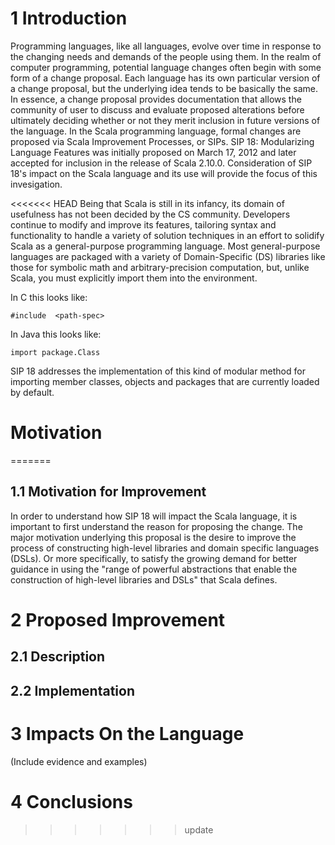 1 Introduction
============

Programming languages, like all languages, evolve over time in response to the changing needs and demands of the people using them.  In the realm of computer programming, potential language changes often begin with some form of a change proposal. Each language has its own particular version of a change proposal, but the underlying idea tends to be basically the same.  In essence, a change proposal provides documentation that allows the community of user to discuss and evaluate proposed alterations before ultimately deciding whether or not they merit inclusion in future versions of the language.  In the Scala programming language, formal changes are proposed via Scala Improvement Processes, or SIPs.  SIP 18: Modularizing Language Features was initially proposed on March 17, 2012 and later accepted for inclusion in the release of Scala 2.10.0.  Consideration of SIP 18's impact on the Scala language and its use will provide the focus of this invesigation.

<<<<<<< HEAD
Being that Scala is still in its infancy, its domain of usefulness has not been decided by the CS community. Developers continue to modify and improve its features, tailoring syntax and functionality to handle a variety of solution techniques in an effort to solidify Scala as a general-purpose programming language. Most general-purpose languages are packaged with a variety of Domain-Specific (DS) libraries like those for symbolic math and arbitrary-precision computation, but, unlike Scala, you must explicitly import them into the environment. 

In C this looks like:

```#include  <path-spec>```

In Java this looks like:

```import package.Class```

SIP 18 addresses the implementation of this kind of modular method for importing member classes, objects and packages that are currently loaded by default.

Motivation
==========
=======

1.1 Motivation for Improvement
------------------------------
In order to understand how SIP 18 will impact the Scala language, it is important to first understand the reason for proposing the change.  The major motivation underlying this proposal is the desire to improve the process of constructing high-level libraries and domain specific languages (DSLs).  Or more specifically, to satisfy the growing demand for better guidance in using the "range of powerful abstractions that enable the construction of high-level libraries and DSLs" that Scala defines.


2 Proposed Improvement
====================
2.1 Description
----------------
2.2 Implementation
------------------

3 Impacts On the Language
=========================
(Include evidence and examples)

4 Conclusions
===========
>>>>>>> update
